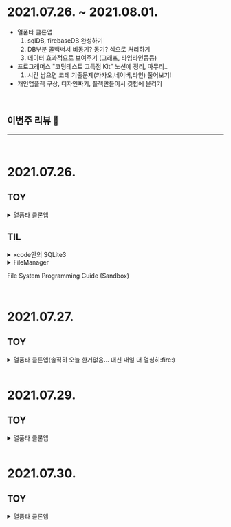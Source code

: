 # 2021.07.26. ~ 2021.08.01.
* 열품타 클론앱
    1. sqlDB, firebaseDB 완성하기
    2. DB부분 콜백써서 비동기? 동기? 식으로 처리하기
    3. 데이터 효과적으로 보여주기 (그래프, 타임라인등등)
* 프로그래머스 "코딩테스트 고득점 Kit" 노션에 정리, 마무리..
    1. 시간 남으면 코테 기출문제(카카오,네이버,라인) 풀어보기!
* 개인앱플젝 구상, 디자인짜기, 플젝만들어서 깃헙에 올리기
</br>

## 이번주 리뷰 :eyes:

---

</br>

# 2021.07.26.
## TOY

<details>
<summary>열품타 클론앱</summary>
<div markdown="1">       

* SQLiteDataManager 부분.
* 로컬DB에 데이터 저장하기 CRUD중 CR 까지 구현함

</div>
</details>

## TIL

<details>
<summary>xcode안의 SQLite3</summary>
<div markdown="1">       

[Xcode swift SQLite3 CRUD - 1.Create(생성) - Better me than yesterday](https://42kchoi.tistory.com/300)
https://itchipmunk.tistory.com/189
[iOS Sqlite3 사용법 정리](https://jaeryo2357.tistory.com/30)
[SQLite With Swift Tutorial: Getting Started | raywenderlich.com](https://www.raywenderlich.com/6620276-sqlite-with-swift-tutorial-getting-started#toc-anchor-009) <- 여기 괜춘한듯

</div>
</details>

<details>
<summary>FileManager

File System Programming Guide (Sandbox)</summary>
<div markdown="1">       

[File System Programming Guide](https://zeddios.tistory.com/435)

</div>
</details>
</br>


# 2021.07.27.

## TOY

<details>
<summary>열품타 클론앱(솔직히 오늘 한거없음... 대신 내일 더 열심히:fire:)</summary>
<div markdown="1">       

* 네이버 로그인 기능 다시 복구
* sqliteDB에 저장된 name 불러와서 과목 데이터 콜렉션뷰로 보여주기

</div>
</details>
</br>


# 2021.07.29.

## TOY

<details>
<summary>열품타 클론앱</summary>
<div markdown="1">       

* 네이버 로그인 기능 다시 복구
* SQL에 struct 타입 json으로 변환후 string으로 변환해서 저장하기.

</div>
</details>
</br>


# 2021.07.30.

## TOY

<details>
<summary>열품타 클론앱</summary>
<div markdown="1">       

* TimerController에서 시간값 받아서 DB에 저장하기.. (진행중)

</div>
</details>
</br>